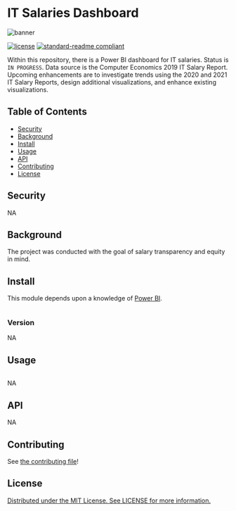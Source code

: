 # IT Salaries Dashboard

![banner](https://www.xpastor.org/wp-content/uploads/2012/12/salary-survey-banner.jpg)

<!-- 
![badge]()
[badge]()
-->
[![license](https://img.shields.io/github/license/:user/:repo.svg)](LICENSE)
[![standard-readme compliant](https://img.shields.io/badge/readme%20style-standard-brightgreen.svg?style=flat-square)](https://github.com/RichardLitt/standard-readme)

Within this repository, there is a Power BI dashboard for IT salaries.  Status is ``IN PROGRESS``.  Data source is the Computer Economics 2019 IT Salary Report.  Upcoming enhancements are to investigate trends using the 2020 and 2021 IT Salary Reports, design additional visualizations, and enhance existing visualizations.

## Table of Contents

- [Security](#security)
- [Background](#background)
- [Install](#install)
- [Usage](#usage)
- [API](#api)
- [Contributing](#contributing)
- [License](#license)

## Security

NA

## Background

The project was conducted with the goal of salary transparency and equity in mind.

## Install

This module depends upon a knowledge of [Power BI]().


```
```

### Version

NA

## Usage

```
```

NA

## API

NA

## Contributing

See [the contributing file](CONTRIBUTING.md)!


## License

[Distributed under the MIT License. See LICENSE for more information.](../LICENSE)
